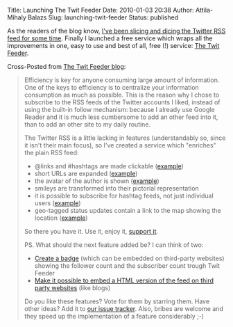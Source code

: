 Title: Launching The Twit Feeder
Date: 2010-01-03 20:38
Author: Attila-Mihaly Balazs
Slug: launching-twit-feeder
Status: published

As the readers of the blog know, [I've been slicing and dicing the
Twitter RSS feed for some
time](/2009/03/update-to-deshortify-pipe.html). Finally I launched a
free service which wraps all the improvements in one, easy to use and
best of all, free (!) service: [The Twit
Feeder](http://www.thetwitfeeder.com/).

Cross-Posted from [The Twit Feeder
blog](http://blog.thetwitfeeder.com/2010/01/launching-twit-feeder.html):

> Efficiency is key for anyone consuming large amount of information.
> One of the keys to efficiency is to centralize your information
> consumption as much as possible. This is the reason why I chose to
> subscribe to the RSS feeds of the Twitter accounts I liked, instead of
> using the built-in follow mechanism: because I already use Google
> Reader and it is much less cumbersome to add an other feed into it,
> than to add an other site to my daily routine.
>
> The Twitter RSS is a little lacking in features (understandably so,
> since it isn't their main focus), so I've created a service which
> "enriches" the plain RSS feed:
>
> -   @links and \#hashtags are made clickable
>     ([example](http://www.thetwitfeeder.com/html/twitter.com/bagder))
> -   short URLs are expanded
>     ([example](http://www.thetwitfeeder.com/html/twitter.com/bagder))
> -   the avatar of the author is shown
>     ([example](http://www.thetwitfeeder.com/html/twitter.com/bagder))
> -   smileys are transformed into their pictorial representation
> -   it is possible to subscribe for hashtag feeds, not just individual
>     users
>     ([example](http://www.thetwitfeeder.com/html/twitter.com/%23twitter))
> -   geo-tagged status updates contain a link to the map showing the
>     location
>     ([example](http://www.thetwitfeeder.com/html/identi.ca/evan))
>
> So there you have it. Use it, enjoy it, [support
> it](http://www.thetwitfeeder.com/supportus).
>
> PS. What should the next feature added be? I can think of two:
>
> -   [Create a
>     badge](http://code.google.com/p/twitfeeder/issues/detail?id=1)
>     (which can be embedded on third-party websites) showing the
>     follower count and the subscriber count trough Twit Feeder
> -   [Make it possible to embed a HTML version of the feed on third
>     party
>     websites](http://code.google.com/p/twitfeeder/issues/detail?id=2)
>     (like blogs)
>
> Do you like these features? Vote for them by starring them. Have other
> ideas? Add it to [our issue
> tracker](http://code.google.com/p/twitfeeder/issues/list). Also,
> bribes are welcome and they speed up the implementation of a feature
> considerably ;-)
